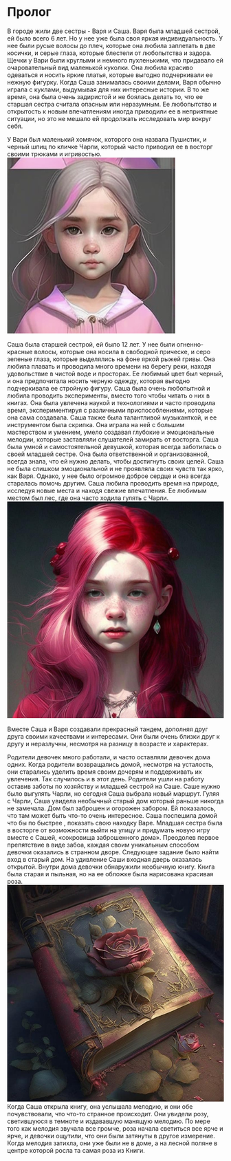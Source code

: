 # Пролог

В городе жили две сестры - Варя и Саша. 
Варя была младшей сестрой, ей было всего 6 лет. Но у нее уже была своя яркая индивидуальность. У нее были русые волосы до плеч, которые она любила заплетать в две косички, и серые глаза, которые блестели от любопытства и задора. Щечки у Вари были круглыми и немного пухленькими, что придавало ей очаровательный вид маленькой куколки. Она любила красиво одеваться и носить яркие платья, которые выгодно подчеркивали ее нежную фигурку.
Когда Саша занималась своими делами, Варя обычно играла с куклами, выдумывая для них интересные истории. В то же время, она была очень задиристой и не боялась делать то, что ее старшая сестра считала опасным или неразумным. Ее любопытство и открытость к новым впечатлениям иногда приводили ее в неприятные ситуации, но это не мешало ей продолжать исследовать мир вокруг себя.

У Вари был маленький хомячок, которого она назвала Пушистик, и черный шпиц по кличке Чарли, который часто приводил ее в восторг своими трюками и игривостью.
![Варя](https://github.com/SadHamster/book/blob/main/5AEC1DCD-56E9-4E46-9C58-FF05D5603E81.jpeg)

Саша была старшей сестрой, ей было 12 лет. У нее были огненно-красные волосы, которые она носила в свободной прическе, и серо зеленые глаза, которые выделялись на фоне яркой рыжей гривы. Она любила плавать и проводила много времени на берегу реки, находя удовольствие в чистой воде и просторах. Ее любимый цвет был черный, и она предпочитала носить черную одежду, которая выгодно подчеркивала ее стройную фигуру.
Саша была очень любопытной и любила проводить эксперименты, вместо того чтобы читать о них в книгах. Она была увлечена наукой и технологиями и часто проводила время, экспериментируя с различными приспособлениями, которые она сама создавала.
Саша также была талантливой музыканткой, и ее инструментом была скрипка. Она играла на ней с большим мастерством и умением, умело создавая глубокие и эмоциональные мелодии, которые заставляли слушателей замирать от восторга.
Саша была умной и самостоятельной девушкой, которая всегда заботилась о своей младшей сестре. Она была ответственной и организованной, всегда знала, что ей нужно делать, чтобы достигнуть своих целей. Саша не была слишком эмоциональной и не проявляла своих чувств так ярко, как Варя. Однако, у нее было огромное доброе сердце и она всегда старалась помочь другим.
Саша любила проводить время на природе, исследуя новые места и находя свежие впечатления. Ее любимым местом был лес, где она часто ходила гулять с Чарли.
![Саша](./9542A25A-4B14-4151-A9B3-F16FCD3E36E0.jpeg)

Вместе Саша и Варя создавали прекрасный тандем, дополняя друг друга своими качествами и интересами. Они были очень близки друг к другу и неразлучны, несмотря на разницу в возрасте и характерах.

Родители девочек много работали, и часто оставляли девочек дома одних. Когда родители возвращались домой, несмотря на усталость, они старались уделить время своим дочерям и поддерживать их увлечения.
 Так случилось и в этот день. Родители ушли на работу оставив заботы по хозяйству и младшей сестрой на Саше. 
Саше нужно было выгулять Чарли, но сегодня Саша выбрала новый маршрут. 
Гуляя с Чарли, Саша увидела необычный старый дом который раньше никогда не замечала. Дом был заброшен и огорожен забором. Ей показалось, что там может быть что-то очень интересное. Саша поспешила домой что бы по быстрее , показать свою находку Варе.
 Младшая сестра была в восторге от возможности выйти на улицу и придумать  новую игру вместе с Сашей, «сокровища  заброшенного дома».
Преодолев первое препятствие в виде забоа, каждая своим уникальным способом девочки оказались в странном дворе. 
Следующее задание было найти вход в старый дом. На удивление Саши входная дверь оказалась открытой. 
Внутри дома девочки обнаружили необычную книгу. Книга была старая и пыльная, но на ее обложке была нарисована красивая роза. 
![](./D58A94D0-056E-4CF1-B510-8FEDC497E53D.jpeg)
Когда Саша открыла книгу, она услышала мелодию, и они обе почувствовали, что что-то странное происходит. Они увидели розу, светившуюся в темноте и издававшую манящую мелодию.
По мере того как мелодия звучала все громче, роза начала светиться все ярче и ярче, и девочки ощутили, что они были затянуты в другое измерение. Когда мелодия затихла, они уже были не в доме, а на лесной поляне в центре которой росла та самая роза из Книги. 
